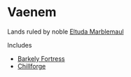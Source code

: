 # Vaenem

Lands ruled by noble [Eltuda Marblemaul](./characters/eltuda-marblemaul.md)

Includes
- [Barkely Fortress](./barkely_fortress.md)
- [Chillforge](./chillforge.md)
